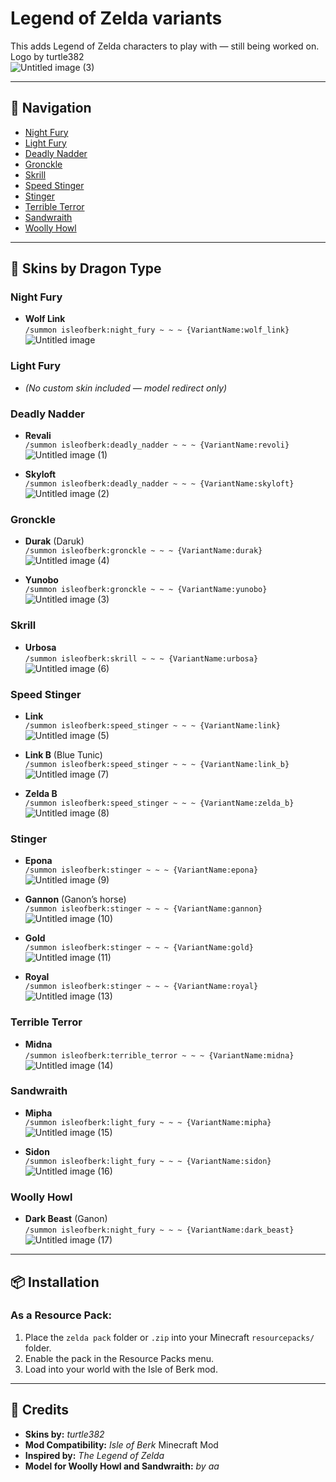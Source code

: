 # Legend of Zelda variants

This adds Legend of Zelda characters to play with — still being worked on.  
Logo by turtle382  
![Untitled image (3)](https://github.com/user-attachments/assets/c4a590a6-7a44-4a19-845f-30af06357d39)
 
---

## 📜 Navigation

- [Night Fury](#night-fury)
- [Light Fury](#light-fury)
- [Deadly Nadder](#deadly-nadder)
- [Gronckle](#gronckle)
- [Skrill](#skrill)
- [Speed Stinger](#speed-stinger)
- [Stinger](#stinger)
- [Terrible Terror](#terrible-terror)
- [Sandwraith](#sandwraith)
- [Woolly Howl](#woolly-howl)

---

## 🐉 Skins by Dragon Type

### Night Fury
- **Wolf Link**  
  `/summon isleofberk:night_fury ~ ~ ~ {VariantName:wolf_link}`  
  ![Untitled image](https://github.com/user-attachments/assets/667d38c3-d1f4-482d-a345-f73c80f940ec)

### Light Fury
- *(No custom skin included — model redirect only)*

### Deadly Nadder
- **Revali**  
  `/summon isleofberk:deadly_nadder ~ ~ ~ {VariantName:revoli}`  
  ![Untitled image (1)](https://github.com/user-attachments/assets/90aa211c-8ccb-442b-95de-c48a59fd4813)

- **Skyloft**  
  `/summon isleofberk:deadly_nadder ~ ~ ~ {VariantName:skyloft}`  
  ![Untitled image (2)](https://github.com/user-attachments/assets/70d667d7-0212-440b-9c49-4e553471538e)

### Gronckle
- **Durak** (Daruk)  
  `/summon isleofberk:gronckle ~ ~ ~ {VariantName:durak}`  
  ![Untitled image (4)](https://github.com/user-attachments/assets/4013d09c-203f-4e76-9ec2-39a76d012d70)

- **Yunobo**  
  `/summon isleofberk:gronckle ~ ~ ~ {VariantName:yunobo}`  
  ![Untitled image (3)](https://github.com/user-attachments/assets/ca3c216d-1392-48f1-b3af-18439764c1fb)

### Skrill
- **Urbosa**  
  `/summon isleofberk:skrill ~ ~ ~ {VariantName:urbosa}`  
  ![Untitled image (6)](https://github.com/user-attachments/assets/248f53e4-4992-4ab9-a54c-b4e746e51fab)

### Speed Stinger
- **Link**  
  `/summon isleofberk:speed_stinger ~ ~ ~ {VariantName:link}`  
  ![Untitled image (5)](https://github.com/user-attachments/assets/0c315219-9bd9-4ca6-b2b0-90333732300e)

- **Link B** (Blue Tunic)  
  `/summon isleofberk:speed_stinger ~ ~ ~ {VariantName:link_b}`  
  ![Untitled image (7)](https://github.com/user-attachments/assets/00de5999-53d8-4c9e-9481-fc4de55e1cde)

- **Zelda B**  
  `/summon isleofberk:speed_stinger ~ ~ ~ {VariantName:zelda_b}`  
  ![Untitled image (8)](https://github.com/user-attachments/assets/7a87b1a0-4264-41c2-b92b-db9a65a0ad49)

### Stinger
- **Epona**  
  `/summon isleofberk:stinger ~ ~ ~ {VariantName:epona}`  
  ![Untitled image (9)](https://github.com/user-attachments/assets/57976649-2ca5-4d47-8e33-21a5b447c062)

- **Gannon** (Ganon’s horse)  
  `/summon isleofberk:stinger ~ ~ ~ {VariantName:gannon}`  
  ![Untitled image (10)](https://github.com/user-attachments/assets/4d54d11f-38b1-43a9-89ae-2b44cba4538f)

- **Gold**  
  `/summon isleofberk:stinger ~ ~ ~ {VariantName:gold}`  
  ![Untitled image (11)](https://github.com/user-attachments/assets/f4cf5219-25e6-4786-90ce-cfd6bff6ed78)

- **Royal**  
  `/summon isleofberk:stinger ~ ~ ~ {VariantName:royal}`  
  ![Untitled image (13)](https://github.com/user-attachments/assets/59d8ed46-70d2-4102-921b-5b03dbe3a5be)

### Terrible Terror
- **Midna**  
  `/summon isleofberk:terrible_terror ~ ~ ~ {VariantName:midna}`  
  ![Untitled image (14)](https://github.com/user-attachments/assets/bb4920ea-971f-4bf4-a4ac-7de1828356cf)

### Sandwraith
- **Mipha**  
  `/summon isleofberk:light_fury ~ ~ ~ {VariantName:mipha}`  
  ![Untitled image (15)](https://github.com/user-attachments/assets/95f203cd-25bc-4444-b146-57a1189dfa22)

- **Sidon**  
  `/summon isleofberk:light_fury ~ ~ ~ {VariantName:sidon}`  
  ![Untitled image (16)](https://github.com/user-attachments/assets/f114b209-10f4-43a6-bbee-2f5667d574b3)

### Woolly Howl
- **Dark Beast** (Ganon)  
  `/summon isleofberk:night_fury ~ ~ ~ {VariantName:dark_beast}`  
  ![Untitled image (17)](https://github.com/user-attachments/assets/9c50aadb-8bd0-4f3a-9ccd-a25883b16dd4)

---

## 📦 Installation

### As a Resource Pack:
1. Place the `zelda pack` folder or `.zip` into your Minecraft `resourcepacks/` folder.
2. Enable the pack in the Resource Packs menu.
3. Load into your world with the Isle of Berk mod.

---

## 👥 Credits

- **Skins by:** *turtle382*  
- **Mod Compatibility:** *Isle of Berk* Minecraft Mod  
- **Inspired by:** *The Legend of Zelda*  
- **Model for Woolly Howl and Sandwraith:** *by aa*
